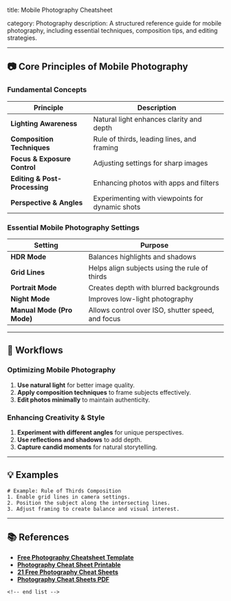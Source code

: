 title: Mobile Photography Cheatsheet

category: Photography
description: A structured reference guide for mobile photography, including essential techniques, composition tips, and editing strategies.

---

## 📷 **Core Principles of Mobile Photography**

### **Fundamental Concepts**

| Principle                           | Description                                     |
| ----------------------------------- | ----------------------------------------------- |
| **Lighting Awareness**        | Natural light enhances clarity and depth        |
| **Composition Techniques**    | Rule of thirds, leading lines, and framing      |
| **Focus & Exposure Control**  | Adjusting settings for sharp images             |
| **Editing & Post-Processing** | Enhancing photos with apps and filters          |
| **Perspective & Angles**      | Experimenting with viewpoints for dynamic shots |

### **Essential Mobile Photography Settings**

| Setting                          | Purpose                                           |
| -------------------------------- | ------------------------------------------------- |
| **HDR Mode**               | Balances highlights and shadows                   |
| **Grid Lines**             | Helps align subjects using the rule of thirds     |
| **Portrait Mode**          | Creates depth with blurred backgrounds            |
| **Night Mode**             | Improves low-light photography                    |
| **Manual Mode (Pro Mode)** | Allows control over ISO, shutter speed, and focus |

---

## 🔄 **Workflows**

### **Optimizing Mobile Photography**

1. **Use natural light** for better image quality.
2. **Apply composition techniques** to frame subjects effectively.
3. **Edit photos minimally** to maintain authenticity.

### **Enhancing Creativity & Style**

1. **Experiment with different angles** for unique perspectives.
2. **Use reflections and shadows** to add depth.
3. **Capture candid moments** for natural storytelling.

---

## 💡 **Examples**

```plaintext
# Example: Rule of Thirds Composition
1. Enable grid lines in camera settings.  
2. Position the subject along the intersecting lines.  
3. Adjust framing to create balance and visual interest.  
```

---

## 📚 **References**

- **[Free Photography Cheatsheet Template](https://www.template.net/edit-online/488955/photography-cheatsheet)**
- **[Photography Cheat Sheet Printable](https://www.vrogue.co/post/photography-cheat-sheet-free-printable)**
- **[21 Free Photography Cheat Sheets](https://expertphotography.com/photography-cheat-sheets/)**
- **[Photography Cheat Sheets PDF](https://www.templateroller.com/tags/2964-photography-cheat-sheet/)**

```
<!-- end list -->
```
